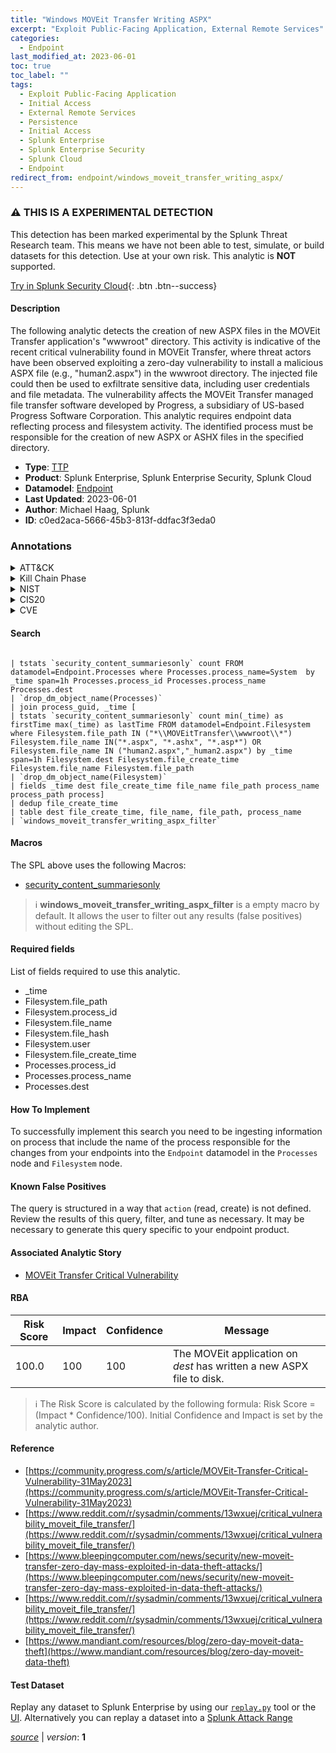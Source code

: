 ```yaml
---
title: "Windows MOVEit Transfer Writing ASPX"
excerpt: "Exploit Public-Facing Application, External Remote Services"
categories:
  - Endpoint
last_modified_at: 2023-06-01
toc: true
toc_label: ""
tags:
  - Exploit Public-Facing Application
  - Initial Access
  - External Remote Services
  - Persistence
  - Initial Access
  - Splunk Enterprise
  - Splunk Enterprise Security
  - Splunk Cloud
  - Endpoint
redirect_from: endpoint/windows_moveit_transfer_writing_aspx/
---
```


### :warning: THIS IS A EXPERIMENTAL DETECTION
This detection has been marked experimental by the Splunk Threat Research team. This means we have not been able to test, simulate, or build datasets for this detection. Use at your own risk. This analytic is **NOT** supported.


[Try in Splunk Security Cloud](https://www.splunk.com/en_us/cyber-security.html){: .btn .btn--success}

#### Description

The following analytic detects the creation of new ASPX files in the MOVEit Transfer application&#39;s &#34;wwwroot&#34; directory. This activity is indicative of the recent critical vulnerability found in MOVEit Transfer, where threat actors have been observed exploiting a zero-day vulnerability to install a malicious ASPX file (e.g., &#34;human2.aspx&#34;) in the wwwroot directory. The injected file could then be used to exfiltrate sensitive data, including user credentials and file metadata. The vulnerability affects the MOVEit Transfer managed file transfer software developed by Progress, a subsidiary of US-based Progress Software Corporation. This analytic requires endpoint data reflecting process and filesystem activity. The identified process must be responsible for the creation of new ASPX or ASHX files in the specified directory.

- **Type**: [TTP](https://github.com/splunk/security_content/wiki/Detection-Analytic-Types)
- **Product**: Splunk Enterprise, Splunk Enterprise Security, Splunk Cloud
- **Datamodel**: [Endpoint](https://docs.splunk.com/Documentation/CIM/latest/User/Endpoint)
- **Last Updated**: 2023-06-01
- **Author**: Michael Haag, Splunk
- **ID**: c0ed2aca-5666-45b3-813f-ddfac3f3eda0

### Annotations
<details>
  <summary>ATT&CK</summary>

<div markdown="1">

#### [ATT&CK](https://attack.mitre.org/)

| ID          | Technique   | Tactic         |
| ----------- | ----------- |--------------- |
| [T1190](https://attack.mitre.org/techniques/T1190/) | Exploit Public-Facing Application | Initial Access |

| [T1133](https://attack.mitre.org/techniques/T1133/) | External Remote Services | Persistence, Initial Access |

</div>
</details>


<details>
  <summary>Kill Chain Phase</summary>

<div markdown="1">

* Delivery
* Installation


</div>
</details>


<details>
  <summary>NIST</summary>

<div markdown="1">

* DE.CM



</div>
</details>

<details>
  <summary>CIS20</summary>

<div markdown="1">

* CIS 10



</div>
</details>

<details>
  <summary>CVE</summary>

<div markdown="1">


</div>
</details>


#### Search

```

| tstats `security_content_summariesonly` count FROM datamodel=Endpoint.Processes where Processes.process_name=System  by _time span=1h Processes.process_id Processes.process_name Processes.dest 
| `drop_dm_object_name(Processes)` 
| join process_guid, _time [
| tstats `security_content_summariesonly` count min(_time) as firstTime max(_time) as lastTime FROM datamodel=Endpoint.Filesystem where Filesystem.file_path IN ("*\\MOVEitTransfer\\wwwroot\\*") Filesystem.file_name IN("*.aspx", "*.ashx", "*.asp*") OR Filesystem.file_name IN ("human2.aspx","_human2.aspx") by _time span=1h Filesystem.dest Filesystem.file_create_time Filesystem.file_name Filesystem.file_path 
| `drop_dm_object_name(Filesystem)` 
| fields _time dest file_create_time file_name file_path process_name process_path process] 
| dedup file_create_time 
| table dest file_create_time, file_name, file_path, process_name 
| `windows_moveit_transfer_writing_aspx_filter`
```

#### Macros
The SPL above uses the following Macros:
* [security_content_summariesonly](https://github.com/splunk/security_content/blob/develop/macros/security_content_summariesonly.yml)

> :information_source:
> **windows_moveit_transfer_writing_aspx_filter** is a empty macro by default. It allows the user to filter out any results (false positives) without editing the SPL.



#### Required fields
List of fields required to use this analytic.
* _time
* Filesystem.file_path
* Filesystem.process_id
* Filesystem.file_name
* Filesystem.file_hash
* Filesystem.user
* Filesystem.file_create_time
* Processes.process_id
* Processes.process_name
* Processes.dest



#### How To Implement
To successfully implement this search you need to be ingesting information on process that include the name of the process responsible for the changes from your endpoints into the `Endpoint` datamodel in the `Processes` node and `Filesystem` node.
#### Known False Positives
The query is structured in a way that `action` (read, create) is not defined. Review the results of this query, filter, and tune as necessary. It may be necessary to generate this query specific to your endpoint product.

#### Associated Analytic Story
* [MOVEit Transfer Critical Vulnerability](/stories/moveit_transfer_critical_vulnerability)




#### RBA

| Risk Score  | Impact      | Confidence   | Message      |
| ----------- | ----------- |--------------|--------------|
| 100.0 | 100 | 100 | The MOVEit application on $dest$ has written a new ASPX file to disk. |


> :information_source:
> The Risk Score is calculated by the following formula: Risk Score = (Impact * Confidence/100). Initial Confidence and Impact is set by the analytic author.


#### Reference

* [https://community.progress.com/s/article/MOVEit-Transfer-Critical-Vulnerability-31May2023](https://community.progress.com/s/article/MOVEit-Transfer-Critical-Vulnerability-31May2023)
* [https://www.reddit.com/r/sysadmin/comments/13wxuej/critical_vulnerability_moveit_file_transfer/](https://www.reddit.com/r/sysadmin/comments/13wxuej/critical_vulnerability_moveit_file_transfer/)
* [https://www.bleepingcomputer.com/news/security/new-moveit-transfer-zero-day-mass-exploited-in-data-theft-attacks/](https://www.bleepingcomputer.com/news/security/new-moveit-transfer-zero-day-mass-exploited-in-data-theft-attacks/)
* [https://www.reddit.com/r/sysadmin/comments/13wxuej/critical_vulnerability_moveit_file_transfer/](https://www.reddit.com/r/sysadmin/comments/13wxuej/critical_vulnerability_moveit_file_transfer/)
* [https://www.mandiant.com/resources/blog/zero-day-moveit-data-theft](https://www.mandiant.com/resources/blog/zero-day-moveit-data-theft)



#### Test Dataset
Replay any dataset to Splunk Enterprise by using our [`replay.py`](https://github.com/splunk/attack_data#using-replaypy) tool or the [UI](https://github.com/splunk/attack_data#using-ui).
Alternatively you can replay a dataset into a [Splunk Attack Range](https://github.com/splunk/attack_range#replay-dumps-into-attack-range-splunk-server)




[*source*](https://github.com/splunk/security_content/tree/develop/detections/endpoint/windows_moveit_transfer_writing_aspx.yml) \| *version*: **1**